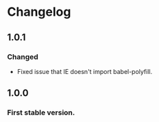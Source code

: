 # Changelog

## 1.0.1
### Changed
- Fixed issue that IE doesn't import babel-polyfill.

## 1.0.0
### First stable version.
